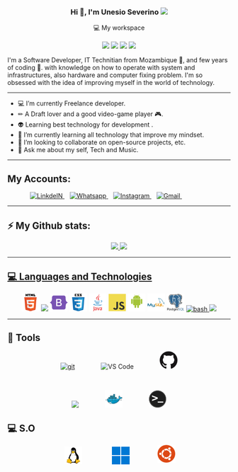 <h3 align='center'>
Hi 👋, I'm Unesio Severino <img src="https://github.com/TheDudeThatCode/TheDudeThatCode/blob/master/Assets/Earth.gif" width="24px">
</h3>

<p align='center'>
  💻 My workspace<br/><br/>
  <img src="https://img.shields.io/badge/windows-%230078D6.svg?&style=for-the-badge&logo=windows&logoColor=white" />
  <img src="https://img.shields.io/badge/intel-core%20i5%204th-%230071C5.svg?&style=for-the-badge&logo=intel&logoColor=white" />
  <img src="https://img.shields.io/badge/RAM-12GB-%230071C5.svg?&style=for-the-badge&logoColor=white" />
  <img src="https://img.shields.io/badge/nvidia-gtx%20850M-%2376B900.svg?&style=for-the-badge&logo=nvidia&logoColor=white" />
</p>

<p align='left'>
I'm a Software Developer, IT Technitian from Mozambique 💚, and few years of coding 🧐. with knowledge on how to operate with system and infrastructures, also hardware and computer fixing problem. I'm so obsessed with the idea of improving myself in the world of technology.

---

- 💻 I’m currently Freelance developer.
- ✏ A Draft lover and a good video-game player 🎮.
- 👽 Learning best technology for development .
- 🌱 I’m currently learning all technology that improve my mindset.
- 👯 I’m looking to collaborate on open-source projects, etc.
- 💬 Ask me about my self, Tech and Music.
</p>

---

## My Accounts:
<div align="center">
<a target="_blank" href="https://www.linkedin.com/in/unesio-severino/">
  <img alt="LinkdeIN" height="30" src="https://img.shields.io/badge/LinkedIn-0077B5?style=for-the-badge&logo=linkedin&logoColor=white" />
</a>&nbsp;&nbsp;
<a target="_blank" href="https://api.whatsapp.com/send?phone=+258842457175">
  <img alt="Whatsapp" height="30" src="https://img.shields.io/badge/WhatsApp-25D366?style=for-the-badge&logo=whatsapp&logoColor=white" />
</a>&nbsp;&nbsp;
<a target="_blank" href="https://www.instagram.com/unesio._.charger/">
  <img alt="Instagram" height="30" src="https://img.shields.io/badge/Instagram-E4405F?style=for-the-badge&logo=instagram&logoColor=white " />
</a>&nbsp;&nbsp;
<a target="_blank" href="mailto:unesio.private@gmail.com">
  <img alt="Gmail" height="30" src="https://img.shields.io/badge/Gmail-D14836?style=for-the-badge&logo=gmail&logoColor=white " />
</a>&nbsp;&nbsp;&nbsp;&nbsp;&nbsp;&nbsp;&nbsp;&nbsp;&nbsp;&nbsp;&nbsp;&nbsp;&nbsp;&nbsp;&nbsp;
</div>

---

## ⚡ My Github stats:

<div align="center">
  <a href="https://github.com/Unesio-Severino">
  <img height="180em" src="https://github-readme-stats.vercel.app/api?username=unesio-severino&show_icons=true&theme=dracula&include_all_commits=true&    count_private=true"/>
  <img height="180em" src="https://github-readme-stats.vercel.app/api/top-langs/?username=unesio-severino&layout=compact&langs_count=7&theme=dracula"/>
</div>

---

## 💻 Languages and Technologies

<div align="center">
<p>
<a href="https://www.w3.org/html/" target="_blank"> <img src="https://raw.githubusercontent.com/devicons/devicon/master/icons/html5/html5-original-wordmark.svg" alt="html5" width="40" height="40"/></a>
<img src="https://www.php.net/images/logos/new-php-logo.png" data-canonical-src="https://www.php.net/images/logos/new-php-logo.png" width="70"/>

<img src="https://raw.githubusercontent.com/devicons/devicon/master/icons/bootstrap/bootstrap-plain.svg" alt="bootstrap" width="40" height="40" />
<img src="https://raw.githubusercontent.com/devicons/devicon/master/icons/css3/css3-original-wordmark.svg" alt="css3" width="40" height="40" />
  <img src="https://raw.githubusercontent.com/devicons/devicon/master/icons/java/java-original-wordmark.svg" alt="java" width="40" height="40" />
<img src="https://raw.githubusercontent.com/devicons/devicon/master/icons/javascript/javascript-original.svg" alt="javascript" width="40" height="40" />
<a href="https://developer.android.com" target="_blank"> <img src="https://raw.githubusercontent.com/devicons/devicon/master/icons/android/android-original-wordmark.svg" alt="android" width="40" height="40"/></a>
<img src="https://raw.githubusercontent.com/devicons/devicon/master/icons/mysql/mysql-original-wordmark.svg" alt="mysql" width="40" height="40" />
<a href="https://www.postgresql.org" target="_blank"><img src="https://raw.githubusercontent.com/devicons/devicon/master/icons/postgresql/postgresql-original-wordmark.svg" alt="postgresql" width="40" height="40"/></a>
</a> <a href="https://www.gnu.org/software/bash/" target="_blank"> <img src="https://www.vectorlogo.zone/logos/gnu_bash/gnu_bash-icon.svg" alt="bash" width="40" height="40"/> </a>
<code><img width="80" src="https://www.vectorlogo.zone/logos/laravel/laravel-ar21.svg"></code>
</div>
  
---
 
## 🚀 Tools
 
<div align="center">
  <p>

<a href="https://git-scm.com/" target="_blank"> <img src="https://www.vectorlogo.zone/logos/git-scm/git-scm-icon.svg" alt="git" width="40" height="40"/></a>
&nbsp;&nbsp;&nbsp;&nbsp;&nbsp;&nbsp;&nbsp;&nbsp;&nbsp;&nbsp;&nbsp;&nbsp;&nbsp;
<img title="VS Code" alt="VS Code" width="40px" src="https://img.icons8.com/fluent/48/000000/visual-studio-code-2019.png">
&nbsp;&nbsp;&nbsp;&nbsp;&nbsp;&nbsp;&nbsp;&nbsp;&nbsp;&nbsp;&nbsp;&nbsp;&nbsp;
<img alt="GitHub" width="40px" src="https://raw.githubusercontent.com/github/explore/78df643247d429f6cc873026c0622819ad797942/topics/github/github.png"/><code>

<img width="80" src="https://www.vectorlogo.zone/logos/phpmyadmin/phpmyadmin-ar21.svg"></code>
&nbsp;&nbsp;&nbsp;&nbsp;&nbsp;&nbsp;&nbsp;&nbsp;&nbsp;&nbsp;&nbsp;&nbsp;&nbsp;
<img src="https://raw.githubusercontent.com/devicons/devicon/master/icons/docker/docker-original.svg" alt="Docker" width="40" height="40"/>
&nbsp;&nbsp;&nbsp;&nbsp;&nbsp;&nbsp;&nbsp;&nbsp;&nbsp;&nbsp;&nbsp;&nbsp;&nbsp;
<img alt="Terminal" width="40px" src="https://raw.githubusercontent.com/github/explore/80688e429a7d4ef2fca1e82350fe8e3517d3494d/topics/terminal/terminal.png"/>
  
  </p>
</div>


## 💻 S.O
<div align="center">
<p>
<img src="https://raw.githubusercontent.com/github/explore/80688e429a7d4ef2fca1e82350fe8e3517d3494d/topics/linux/linux.png" alt="Linux" height="40" style="vertical-align:top; margin:4px" alt="Windows" height="40" style="vertical-align:top; margin:4px">
&nbsp;&nbsp;&nbsp;&nbsp;&nbsp;&nbsp;&nbsp;&nbsp;&nbsp;&nbsp;&nbsp;&nbsp;&nbsp;
<img src="https://raw.githubusercontent.com/github/explore/80688e429a7d4ef2fca1e82350fe8e3517d3494d/topics/windows/windows.png" alt="Windows" height="40" style="vertical-align:top; margin:4px">
&nbsp;&nbsp;&nbsp;&nbsp;&nbsp;&nbsp;&nbsp;&nbsp;&nbsp;&nbsp;&nbsp;&nbsp;&nbsp;
<img title="Ubuntu" alt="Ubuntu" width="40px" src="https://raw.githubusercontent.com/github/explore/master/topics/ubuntu/ubuntu.png">
</p>
</div>

